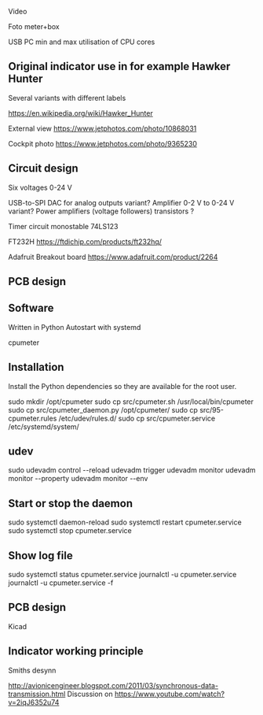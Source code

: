 
Video

Foto meter+box

USB
PC min and max utilisation of CPU cores


Original indicator use in for example Hawker Hunter
---------------------------------------------------
Several variants with different labels

https://en.wikipedia.org/wiki/Hawker_Hunter

External view
https://www.jetphotos.com/photo/10868031

Cockpit photo
https://www.jetphotos.com/photo/9365230





Circuit design
--------------
Six voltages 0-24 V

USB-to-SPI
DAC for analog outputs variant?
Amplifier 0-2 V to 0-24 V variant?
Power amplifiers (voltage followers) transistors ?

Timer circuit monostable 74LS123

FT232H
https://ftdichip.com/products/ft232hq/

Adafruit Breakout board
https://www.adafruit.com/product/2264


PCB design
----------


Software
--------
Written in Python
Autostart with systemd

cpumeter

Installation
------------

Install the Python dependencies so they are available for the root user.

sudo mkdir /opt/cpumeter
sudo cp src/cpumeter.sh /usr/local/bin/cpumeter
sudo cp src/cpumeter_daemon.py /opt/cpumeter/
sudo cp src/95-cpumeter.rules /etc/udev/rules.d/
sudo cp src/cpumeter.service /etc/systemd/system/


udev
----
sudo udevadm control --reload
udevadm trigger
udevadm monitor
udevadm monitor --property
udevadm monitor --env


Start or stop the daemon
------------------------
sudo systemctl daemon-reload
sudo systemctl restart cpumeter.service
sudo systemctl stop cpumeter.service


Show log file
-------------
sudo systemctl status cpumeter.service
journalctl -u cpumeter.service
journalctl -u cpumeter.service -f




PCB design
----------
Kicad





Indicator working principle
---------------------------
Smiths desynn


http://avionicengineer.blogspot.com/2011/03/synchronous-data-transmission.html
Discussion on https://www.youtube.com/watch?v=2iqJ6352u74


